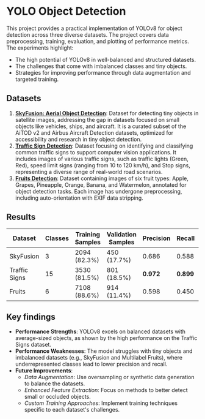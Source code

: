 # YOLO Object Detection


This project provides a practical implementation of YOLOv8 for object detection across three diverse datasets. The project covers data preprocessing, training, evaluation, and plotting of performance metrics. The experiments highlight:
- The high potential of YOLOv8 in well-balanced and structured datasets.
- The challenges that come with imbalanced classes and tiny objects.
- Strategies for improving performance through data augmentation and targeted training.

## Datasets
1. [**SkyFusion: Aerial Object Detection**](https://www.kaggle.com/datasets/kailaspsudheer/tiny-object-detection): Dataset for detecting tiny objects in satellite images, addressing the gap in datasets focused on small objects like vehicles, ships, and aircraft. It is a curated subset of the AiTOD v2 and Airbus Aircraft Detection datasets, optimized for accessibility and research in tiny object detection.
2. [**Traffic Sign Detection**](https://www.kaggle.com/datasets/pkdarabi/cardetection): Dataset focusing on identifying and classifying common traffic signs to support computer vision applications. It includes images of various traffic signs, such as traffic lights (Green, Red), speed limit signs (ranging from 10 to 120 km/h), and Stop signs, representing a diverse range of real-world road scenarios.
3. [**Fruits Detection**](https://www.kaggle.com/datasets/lakshaytyagi01/fruit-detection): Dataset containing images of six fruit types: Apple, Grapes, Pineapple, Orange, Banana, and Watermelon, annotated for object detection tasks. Each image has undergone preprocessing, including auto-orientation with EXIF data stripping.

## Results
| Dataset       | Classes | Training Samples | Validation Samples | Precision | Recall    | mAP50     | mAP50+90  |
|---------------|---------|------------------|--------------------|-----------|-----------|-----------|-----------|
| SkyFusion     | 3       | 2094 (82.3%)     | 450 (17.7%)        | 0.686     | 0.588     | 0.601     | 0.342     |
| Traffic Signs | 15      | 3530 (81.5%)     | 801 (18.5%)        | **0.972** | **0.899** | **0.965** | **0.832** |
| Fruits        | 6       | 7108 (88.6%)     | 914 (11.4%)        | 0.598     | 0.450     | 0.491     | 0.329     |


## Key findings
- **Performance Strengths**: YOLOv8 excels on balanced datasets with average-sized objects, as shown by the high performance on the Traffic Signs dataset.
- **Performance Weaknesses**: The model struggles with tiny objects and imbalanced datasets (e.g., SkyFusion and Multilabel Fruits), where underrepresented classes lead to lower precision and recall.
- **Future Improvements**:
  - *Data Augmentation*: Use oversampling or synthetic data generation to balance the datasets. 
  - *Enhanced Feature Extraction*: Focus on methods to better detect small or occluded objects. 
  - *Custom Training Approaches*: Implement training techniques specific to each dataset's challenges.
